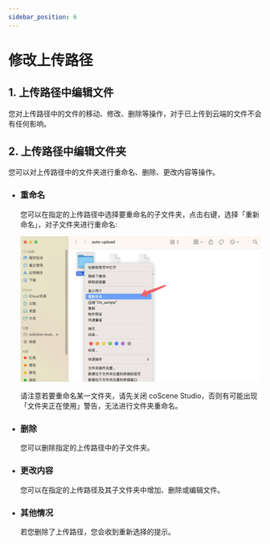 ```yaml
---
sidebar_position: 6
---
```


# 修改上传路径

## 1. 上传路径中编辑文件

您对上传路径中的文件的移动、修改、删除等操作，对于已上传到云端的文件不会有任何影响。

## 2. 上传路径中编辑文件夹

您可以对上传路径中的文件夹进行重命名、删除、更改内容等操作。

- ### 重命名

    您可以在指定的上传路径中选择要重命名的子文件夹，点击右键，选择「重新命名」，对子文件夹进行重命名:
    
    ![modify-1](../img/modify-1.png)
    
    请注意若要重命名某一文件夹，请先关闭 coScene Studio，否则有可能出现「文件夹正在使用」警告，无法进行文件夹重命名。

- ### 删除

    您可以删除指定的上传路径中的子文件夹。
    
- ### 更改内容

    您可以在指定的上传路径及其子文件夹中增加、删除或编辑文件。
    
- ### 其他情况

    若您删除了上传路径，您会收到重新选择的提示。

